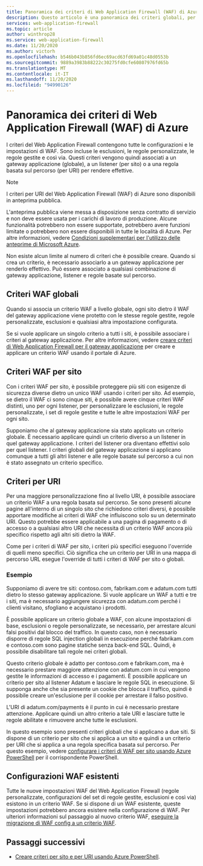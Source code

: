 ```yaml
---
title: Panoramica dei criteri di Web Application Firewall (WAF) di Azure
description: Questo articolo è una panoramica dei criteri globali, per sito e URI di Web Application Firewall (WAF).
services: web-application-firewall
ms.topic: article
author: winthrop28
ms.service: web-application-firewall
ms.date: 11/20/2020
ms.author: victorh
ms.openlocfilehash: b546b043b856fd6ec69acd63fd69a01c48d0553b
ms.sourcegitcommit: 9889a3983b88222c30275fd0cfe60807976fd65b
ms.translationtype: MT
ms.contentlocale: it-IT
ms.lasthandoff: 11/20/2020
ms.locfileid: "94990126"
---
```

# <a name="azure-web-application-firewall-waf-policy-overview"></a>Panoramica dei criteri di Web Application Firewall (WAF) di Azure

I criteri del Web Application Firewall contengono tutte le configurazioni e le impostazioni di WAF. Sono incluse le esclusioni, le regole personalizzate, le regole gestite e così via. Questi criteri vengono quindi associati a un gateway applicazione (globale), a un listener (per sito) o a una regola basata sul percorso (per URI) per rendere effettive.

> [!NOTE]
> I criteri per URI del Web Application Firewall (WAF) di Azure sono disponibili in anteprima pubblica.
> 
> L'anteprima pubblica viene messa a disposizione senza contratto di servizio e non deve essere usata per i carichi di lavoro di produzione. Alcune funzionalità potrebbero non essere supportate, potrebbero avere funzioni limitate o potrebbero non essere disponibili in tutte le località di Azure. Per altre informazioni, vedere [Condizioni supplementari per l'utilizzo delle anteprime di Microsoft Azure](https://azure.microsoft.com/support/legal/preview-supplemental-terms/).

Non esiste alcun limite al numero di criteri che è possibile creare. Quando si crea un criterio, è necessario associarlo a un gateway applicazione per renderlo effettivo. Può essere associato a qualsiasi combinazione di gateway applicazione, listener e regole basate sul percorso.

## <a name="global-waf-policy"></a>Criteri WAF globali

Quando si associa un criterio WAF a livello globale, ogni sito dietro il WAF del gateway applicazione viene protetto con le stesse regole gestite, regole personalizzate, esclusioni e qualsiasi altra impostazione configurata.

Se si vuole applicare un singolo criterio a tutti i siti, è possibile associare i criteri al gateway applicazione. Per altre informazioni, vedere [creare criteri di Web Application Firewall per il gateway applicazione](create-waf-policy-ag.md) per creare e applicare un criterio WAF usando il portale di Azure. 

## <a name="per-site-waf-policy"></a>Criteri WAF per sito

Con i criteri WAF per sito, è possibile proteggere più siti con esigenze di sicurezza diverse dietro un unico WAF usando i criteri per sito. Ad esempio, se dietro il WAF ci sono cinque siti, è possibile avere cinque criteri WAF distinti, uno per ogni listener, per personalizzare le esclusioni, le regole personalizzate, i set di regole gestite e tutte le altre impostazioni WAF per ogni sito.

Supponiamo che al gateway applicazione sia stato applicato un criterio globale. È necessario applicare quindi un criterio diverso a un listener in quel gateway applicazione. I criteri del listener ora diventano effettivi solo per quel listener. I criteri globali del gateway applicazione si applicano comunque a tutti gli altri listener e alle regole basate sul percorso a cui non è stato assegnato un criterio specifico.

## <a name="per-uri-policy"></a>Criteri per URI

Per una maggiore personalizzazione fino al livello URI, è possibile associare un criterio WAF a una regola basata sul percorso. Se sono presenti alcune pagine all'interno di un singolo sito che richiedono criteri diversi, è possibile apportare modifiche ai criteri di WAF che influiscono solo su un determinato URI. Questo potrebbe essere applicabile a una pagina di pagamento o di accesso o a qualsiasi altro URI che necessita di un criterio WAF ancora più specifico rispetto agli altri siti dietro la WAF.

Come per i criteri di WAF per sito, i criteri più specifici eseguono l'override di quelli meno specifici. Ciò significa che un criterio per URI in una mappa di percorso URL esegue l'override di tutti i criteri di WAF per sito o globali.

### <a name="example"></a>Esempio

Supponiamo di avere tre siti: contoso.com, fabrikam.com e adatum.com tutti dietro lo stesso gateway applicazione. Si vuole applicare un WAF a tutti e tre i siti, ma è necessario aggiungere sicurezza con adatum.com perché i clienti visitano, sfogliano e acquistano i prodotti.

È possibile applicare un criterio globale a WAF, con alcune impostazioni di base, esclusioni o regole personalizzate, se necessario, per arrestare alcuni falsi positivi dal blocco del traffico. In questo caso, non è necessario disporre di regole SQL injection globali in esecuzione perché fabrikam.com e contoso.com sono pagine statiche senza back-end SQL. Quindi, è possibile disabilitare tali regole nei criteri globali.

Questo criterio globale è adatto per contoso.com e fabrikam.com, ma è necessario prestare maggiore attenzione con adatum.com in cui vengono gestite le informazioni di accesso e i pagamenti. È possibile applicare un criterio per sito al listener Adatum e lasciare le regole SQL in esecuzione. Si supponga anche che sia presente un cookie che blocca il traffico, quindi è possibile creare un'esclusione per il cookie per arrestare il falso positivo. 

L'URI di adatum.com/payments è il punto in cui è necessario prestare attenzione. Applicare quindi un altro criterio a tale URI e lasciare tutte le regole abilitate e rimuovere anche tutte le esclusioni.

In questo esempio sono presenti criteri globali che si applicano a due siti. Si dispone di un criterio per sito che si applica a un sito e quindi a un criterio per URI che si applica a una regola specifica basata sul percorso. Per questo esempio, vedere [configurare i criteri di WAF per sito usando Azure PowerShell](per-site-policies.md) per il corrispondente PowerShell.

## <a name="existing-waf-configurations"></a>Configurazioni WAF esistenti

Tutte le nuove impostazioni WAF del Web Application Firewall (regole personalizzate, configurazioni del set di regole gestite, esclusioni e così via) esistono in un criterio WAF. Se si dispone di un WAF esistente, queste impostazioni potrebbero ancora esistere nella configurazione di WAF. Per ulteriori informazioni sul passaggio al nuovo criterio WAF, [eseguire la migrazione di WAF config a un criterio WAF](./migrate-policy.md). 


## <a name="next-steps"></a>Passaggi successivi

- [Creare criteri per sito e per URI usando Azure PowerShell](per-site-policies.md).